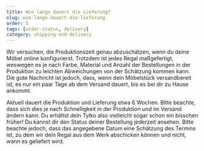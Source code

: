 ```yaml
---
title: Wie lange dauert die Lieferung?
slug: wie-lange-dauert-die-lieferung
order: 5
tags: [order-status, delivery]
category: shipping-and-delivery
---
```


Wir versuchen, die Produktionszeit genau abzuschätzen, wenn du deine Möbel online konfigurierst. Trotzdem ist jedes Regal maßgefertigt, weswegen es je nach Farbe, Material und Anzahl der Bestellungen in der Produktion zu leichten Abweichungen von der Schätzung kommen kann. Die gute Nachricht ist jedoch, dass, wenn dein Möbelstück versandbereit ist, es nur ein paar Tage ab dem Versand dauert, bis es bei dir zu Hause ankommt.

Aktuell dauert die Produktion und Lieferung etwa 6 Wochen. Bitte beachte, dass sich dies je nach Schnelligkeit in der Produktion und im Versand ändern kann. Du erhältst dein Tylko also vielleicht sogar schon ein bisschen früher! Du kannst dir den Status deiner Bestellung jederzeit ansehen. Bitte beachte jedoch, dass das angegebene Datum eine Schätzung des Termins ist, zu dem wir dein Regal aus dem Werk abschicken können und nicht, wann es geliefert wird.
